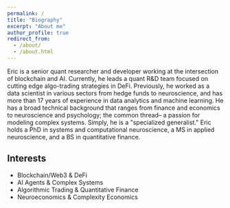 ```yaml
---
permalink: /
title: "Biography"
excerpt: "About me"
author_profile: true
redirect_from:
  - /about/
  - /about.html
---
```


Eric is a senior quant researcher and developer working at the intersection of blockchain and AI. Currently, he leads a quant R&D team focused on cutting edge algo-trading strategies in DeFi. Previously, he worked as a data scientist in various sectors from hedge funds to neuroscience, and has more than 17 years of experience in data analytics and machine learning. He has a broad technical background that ranges from finance and economics to neuroscience and psychology; the common thread– a passion for modeling complex systems. Simply, he is a "specialized generalist." Eric holds a PhD in systems and computational neuroscience, a MS in applied neuroscience, and a BS in quantitative finance.


## Interests

- Blockchain/Web3 & DeFi
- AI Agents & Complex Systems
- Algorithmic Trading & Quantitative Finance
- Neuroeconomics & Complexity Economics
